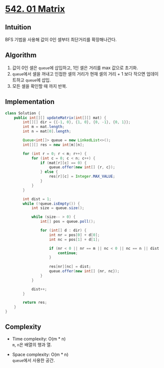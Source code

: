 # [542. 01 Matrix](https://leetcode.com/problems/01-matrix/)

## Intuition
BFS 기법을 사용해 값이 0인 셀부터 최단거리를 확장해나간다.

## Algorithm
1. 값이 0인 셀은 `queue`에 삽입하고, 1인 셀은 거리를 max 값으로 초기화.
2. `queue`에서 셀을 꺼내고 인접한 셀의 거리가 현재 셀의 거리 + 1 보다 작으면 업데이트하고 `queue`에 삽입.
3. 모든 셀을 확인할 때 까지 반복.

## Implementation
```java
class Solution {
    public int[][] updateMatrix(int[][] mat) {
        int[][] dir = {{-1, 0}, {1, 0}, {0, -1}, {0, 1}};
        int m = mat.length;
        int n = mat[0].length;

        Queue<int[]> queue = new LinkedList<>();
        int[][] res = new int[m][n];

        for (int r = 0; r < m; r++) {
            for (int c = 0; c < n; c++) {
                if (mat[r][c] == 0) {
                    queue.offer(new int[] {r, c});             
                } else {
                    res[r][c] = Integer.MAX_VALUE;
                }
            }
        } 

        int dist = 1;
        while (!queue.isEmpty()) {
            int size = queue.size();

            while (size-- > 0) {
                int[] pos = queue.poll();

                for (int[] d : dir) {
                    int nr = pos[0] + d[0];
                    int nc = pos[1] + d[1];

                    if (nr < 0 || nr == m || nc < 0 || nc == n || dist >= res[nr][nc]) {
                        continue;
                    }
                    
                    res[nr][nc] = dist;
                    queue.offer(new int[] {nr, nc});
                }
            }

            dist++;
        }

        return res;
    }
}
```

## Complexity
- Time complexity: O(m * n)    
`m`, `n`은 배열의 행과 열.

- Space complexity: O(m * n)   
`queue`에서 사용한 공간.

